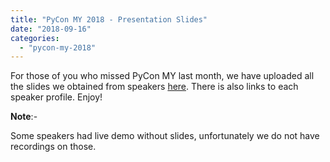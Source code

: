 ```yaml
---
title: "PyCon MY 2018 - Presentation Slides"
date: "2018-09-16"
categories: 
  - "pycon-my-2018"
---
```


For those of you who missed PyCon MY last month, we have uploaded all the slides we obtained from speakers [here](https://pycon.my/pycon-my-2018-program-schedule/). There is also links to each speaker profile. Enjoy!

**Note**:-

Some speakers had live demo without slides, unfortunately we do not have recordings on those.
